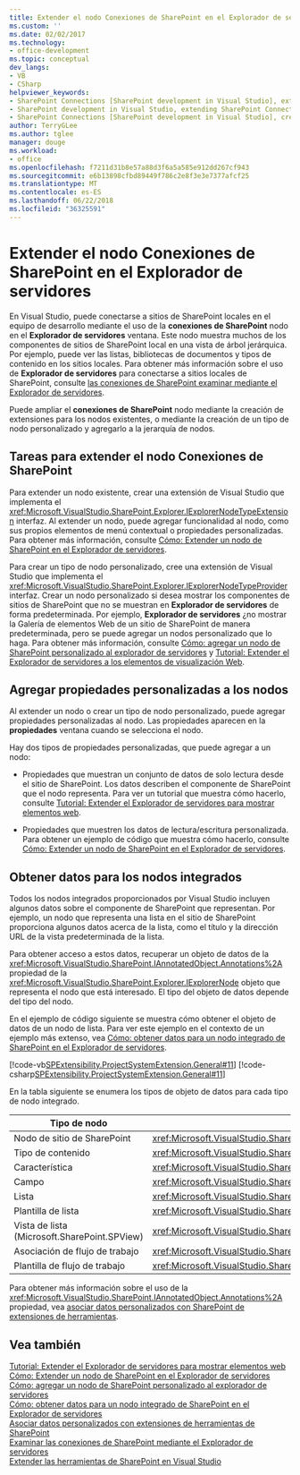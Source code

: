 ```yaml
---
title: Extender el nodo Conexiones de SharePoint en el Explorador de servidores | Microsoft Docs
ms.custom: ''
ms.date: 02/02/2017
ms.technology:
- office-development
ms.topic: conceptual
dev_langs:
- VB
- CSharp
helpviewer_keywords:
- SharePoint Connections [SharePoint development in Visual Studio], extending a node
- SharePoint development in Visual Studio, extending SharePoint Connections node in Server Explorer
- SharePoint Connections [SharePoint development in Visual Studio], creating a new node type
author: TerryGLee
ms.author: tglee
manager: douge
ms.workload:
- office
ms.openlocfilehash: f7211d31b8e57a88d3f6a5a585e912dd267cf943
ms.sourcegitcommit: e6b13898cfbd89449f786c2e8f3e3e7377afcf25
ms.translationtype: MT
ms.contentlocale: es-ES
ms.lasthandoff: 06/22/2018
ms.locfileid: "36325591"
---
```

# <a name="extend-the-sharepoint-connections-node-in-server-explorer"></a>Extender el nodo Conexiones de SharePoint en el Explorador de servidores
  En Visual Studio, puede conectarse a sitios de SharePoint locales en el equipo de desarrollo mediante el uso de la **conexiones de SharePoint** nodo en el **Explorador de servidores** ventana. Este nodo muestra muchos de los componentes de sitios de SharePoint local en una vista de árbol jerárquica. Por ejemplo, puede ver las listas, bibliotecas de documentos y tipos de contenido en los sitios locales. Para obtener más información sobre el uso de **Explorador de servidores** para conectarse a sitios locales de SharePoint, consulte [las conexiones de SharePoint examinar mediante el Explorador de servidores](../sharepoint/browsing-sharepoint-connections-using-server-explorer.md).  
  
 Puede ampliar el **conexiones de SharePoint** nodo mediante la creación de extensiones para los nodos existentes, o mediante la creación de un tipo de nodo personalizado y agregarlo a la jerarquía de nodos.  
  
## <a name="tasks-for-extending-the-sharepoint-connections-node"></a>Tareas para extender el nodo Conexiones de SharePoint
 Para extender un nodo existente, crear una extensión de Visual Studio que implementa el <xref:Microsoft.VisualStudio.SharePoint.Explorer.IExplorerNodeTypeExtension> interfaz. Al extender un nodo, puede agregar funcionalidad al nodo, como sus propios elementos de menú contextual o propiedades personalizadas. Para obtener más información, consulte [Cómo: Extender un nodo de SharePoint en el Explorador de servidores](../sharepoint/how-to-extend-a-sharepoint-node-in-server-explorer.md).  
  
 Para crear un tipo de nodo personalizado, cree una extensión de Visual Studio que implementa el <xref:Microsoft.VisualStudio.SharePoint.Explorer.IExplorerNodeTypeProvider> interfaz. Crear un nodo personalizado si desea mostrar los componentes de sitios de SharePoint que no se muestran en **Explorador de servidores** de forma predeterminada. Por ejemplo, **Explorador de servidores** ¿no mostrar la Galería de elementos Web de un sitio de SharePoint de manera predeterminada, pero se puede agregar un nodos personalizado que lo haga. Para obtener más información, consulte [Cómo: agregar un nodo de SharePoint personalizado al explorador de servidores](../sharepoint/how-to-add-a-custom-sharepoint-node-to-server-explorer.md) y [Tutorial: Extender el Explorador de servidores a los elementos de visualización Web](../sharepoint/walkthrough-extending-server-explorer-to-display-web-parts.md).  
  
## <a name="add-custom-properties-to-nodes"></a>Agregar propiedades personalizadas a los nodos
 Al extender un nodo o crear un tipo de nodo personalizado, puede agregar propiedades personalizadas al nodo. Las propiedades aparecen en la **propiedades** ventana cuando se selecciona el nodo.  
  
 Hay dos tipos de propiedades personalizadas, que puede agregar a un nodo:  
  
-   Propiedades que muestran un conjunto de datos de solo lectura desde el sitio de SharePoint. Los datos describen el componente de SharePoint que el nodo representa. Para ver un tutorial que muestra cómo hacerlo, consulte [Tutorial: Extender el Explorador de servidores para mostrar elementos web](../sharepoint/walkthrough-extending-server-explorer-to-display-web-parts.md).  
  
-   Propiedades que muestren los datos de lectura/escritura personalizada. Para obtener un ejemplo de código que muestra cómo hacerlo, consulte [Cómo: Extender un nodo de SharePoint en el Explorador de servidores](../sharepoint/how-to-extend-a-sharepoint-node-in-server-explorer.md).  
  
## <a name="get-data-for-built-in-nodes"></a>Obtener datos para los nodos integrados
 Todos los nodos integrados proporcionados por Visual Studio incluyen algunos datos sobre el componente de SharePoint que representan. Por ejemplo, un nodo que representa una lista en el sitio de SharePoint proporciona algunos datos acerca de la lista, como el título y la dirección URL de la vista predeterminada de la lista.  
  
 Para obtener acceso a estos datos, recuperar un objeto de datos de la <xref:Microsoft.VisualStudio.SharePoint.IAnnotatedObject.Annotations%2A> propiedad de la <xref:Microsoft.VisualStudio.SharePoint.Explorer.IExplorerNode> objeto que representa el nodo que está interesado. El tipo del objeto de datos depende del tipo del nodo.  
  
 En el ejemplo de código siguiente se muestra cómo obtener el objeto de datos de un nodo de lista. Para ver este ejemplo en el contexto de un ejemplo más extenso, vea [Cómo: obtener datos para un nodo integrado de SharePoint en el Explorador de servidores](../sharepoint/how-to-get-data-for-a-built-in-sharepoint-node-in-server-explorer.md).  
  
 [!code-vb[SPExtensibility.ProjectSystemExtension.General#11](../sharepoint/codesnippet/VisualBasic/projectsystemexamples/extension/serverexplorerextensionnodeinfo.vb#11)]
 [!code-csharp[SPExtensibility.ProjectSystemExtension.General#11](../sharepoint/codesnippet/CSharp/projectsystemexamples/extension/serverexplorerextensionnodeinfo.cs#11)]  
  
 En la tabla siguiente se enumera los tipos de objeto de datos para cada tipo de nodo integrado.  
  
|Tipo de nodo|Tipo de objeto de datos|  
|---------------|----------------------|  
|Nodo de sitio de SharePoint|<xref:Microsoft.VisualStudio.SharePoint.Explorer.IExplorerSiteNodeInfo>|  
|Tipo de contenido|<xref:Microsoft.VisualStudio.SharePoint.Explorer.Extensions.IContentTypeNodeInfo>|  
|Característica|<xref:Microsoft.VisualStudio.SharePoint.Explorer.Extensions.IFeatureNodeInfo>|  
|Campo|<xref:Microsoft.VisualStudio.SharePoint.Explorer.Extensions.IFieldNodeInfo>|  
|Lista|<xref:Microsoft.VisualStudio.SharePoint.Explorer.Extensions.IListNodeInfo>|  
|Plantilla de lista|<xref:Microsoft.VisualStudio.SharePoint.Explorer.Extensions.IListTemplateNodeInfo>|  
|Vista de lista (Microsoft.SharePoint.SPView)|<xref:Microsoft.VisualStudio.SharePoint.Explorer.Extensions.IListViewNodeInfo>|  
|Asociación de flujo de trabajo|<xref:Microsoft.VisualStudio.SharePoint.Explorer.Extensions.IWorkflowAssociationNodeInfo>|  
|Plantilla de flujo de trabajo|<xref:Microsoft.VisualStudio.SharePoint.Explorer.Extensions.IWorkflowTemplateNodeInfo>|  
  
 Para obtener más información sobre el uso de la <xref:Microsoft.VisualStudio.SharePoint.IAnnotatedObject.Annotations%2A> propiedad, vea [asociar datos personalizados con SharePoint de extensiones de herramientas](../sharepoint/associating-custom-data-with-sharepoint-tools-extensions.md).  
  
## <a name="see-also"></a>Vea también
 [Tutorial: Extender el Explorador de servidores para mostrar elementos web](../sharepoint/walkthrough-extending-server-explorer-to-display-web-parts.md)   
 [Cómo: Extender un nodo de SharePoint en el Explorador de servidores](../sharepoint/how-to-extend-a-sharepoint-node-in-server-explorer.md)   
 [Cómo: agregar un nodo de SharePoint personalizado al explorador de servidores](../sharepoint/how-to-add-a-custom-sharepoint-node-to-server-explorer.md)   
 [Cómo: obtener datos para un nodo integrado de SharePoint en el Explorador de servidores](../sharepoint/how-to-get-data-for-a-built-in-sharepoint-node-in-server-explorer.md)   
 [Asociar datos personalizados con extensiones de herramientas de SharePoint](../sharepoint/associating-custom-data-with-sharepoint-tools-extensions.md)   
 [Examinar las conexiones de SharePoint mediante el Explorador de servidores](../sharepoint/browsing-sharepoint-connections-using-server-explorer.md)   
 [Extender las herramientas de SharePoint en Visual Studio](../sharepoint/extending-the-sharepoint-tools-in-visual-studio.md)  
  
  
